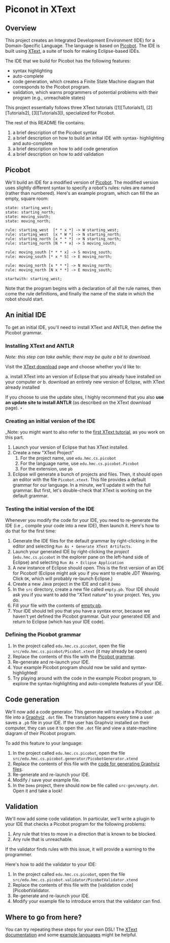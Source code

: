 # Piconot in XText

[Picobot]: https://www.cs.hmc.edu/picobot/
[XText]: https://eclipse.org/Xtext/
[Eclipse]: https://www.eclipse.org
[Graphviz]: http://www.graphviz.org/
[Tutorial1]: https://eclipse.org/Xtext/documentation/101_five_minutes.html
[Tutorial2]: https://eclipse.org/Xtext/documentation/102_domainmodelwalkthrough.html
[Tutorial3]: https://eclipse.org/Xtext/documentation/103_domainmodelnextsteps.html
[XTextDownload]: https://eclipse.org/Xtext/download.html

[ExampleFile]: /files/empty.pb
[PicobotGrammar]: /files/Picobot.xtext
[GraphvizGenerator]: /files/PicobotGenerator.xtend
[GraphvizGenerator]: /files/PicobotValidator.xtend

[XTextDocs]: https://eclipse.org/Xtext/documentation/index.html
[XTextExamples]: https://github.com/xtext/seven-languages-xtext

## Overview

This project creates an Integrated Development Environment (IDE) for a 
Domain-Specific Language. The language is based on [Picobot]. The IDE is built
using [XText], a suite of tools for making Eclipse-based IDEs. 

The IDE that we build for Picobot has the following features:

   + syntax highlighting
   + auto-complete
   + code generation, which creates a Finite State Machine diagram that
   corresponds to the Picobot program.
   + validation, which warns programmers of potential problems with their
   program (e.g., unreachable states)

This project essentially follows three XText tutorials ([1][Tutorials1], 
[2][Tutorials2], [3][Tutorials3]), specialized for Picobot.

The rest of this README file contains:

   1. a brief description of the Picobot syntax
   1. a brief description on how to build an initial IDE with syntax-
   highlighting and auto-complete
   1. a brief description on how to add code generation
   1. a brief description on how to add validation

## Picobot

We'll build an IDE for a modified version of [Picobot]. The modified version
uses slightly different syntax to specify a robot's rules: rules are named
(rather than numbered). Here's an example program, which can fill the an empty,
square room:

```
state: starting_west;
state: starting_north;
state: moving_south;
state: moving_north;

rule: starting_west  [* * x *] -> W starting_west;    
rule: starting_west  [x * W *] -> N starting_north;   
rule: starting_north [x * * *] -> N starting_north;  
rule: starting_north [N * * x] -> S moving_south;

rule: moving_south [* * * x] -> S moving_south;
rule: moving_south [* x * S] -> E moving_north;

rule: moving_north [x * * *] -> N moving_north;
rule: moving_north [N x * *] -> E moving_south;

startwith: starting_west;

```

Note that the program begins with a declaration of all the rule names, then come
the rule definitions, and finally the name of the state in which the robot
should start.


## An initial IDE

To get an initial IDE, you'll need to install XText and ANTLR, then define the
Picobot grammar.

### Installing XText and ANTLR
_Note: this step can take awhile; there may be quite a bit to download._

Visit the [XText download][XTextDownload] page and choose whether you'd like to:

   a. install XText into an version of Eclipse that you already have installed
   on your computer _or_
   b. download an entirely new version of Eclipse, with XText already installed

If you choose to use the update sites, I highly recommend that you also **use an
update site to install ANTLR** (as described on the XText download page).
‣
### Creating an initial version of the IDE

_Note: you might want to also refer to the [first XText tutorial][Tutorial1], as
you work on this part.

   1. Launch your version of Eclipse that has XText installed.
   1. Create a new "XText Project"
      1. For the project name, use `edu.hmc.cs.picobot`
      1. For the language name, use `edu.hmc.cs.picobot.Picobot`
      1. For the extension, use `pb`
   1. Eclipse will generate a bunch of projects and files. Then, it should open
   an editor with the file `Picobot.xtext`. This file provides a default grammar
   for our language. In a minute, we'll update it with the full grammar. But 
   first, let's double-check that XText is working on the default grammar.

### Testing the initial version of the IDE

Whenever you modify the code for your IDE, you need to re-generate the IDE (i.e
,. compile your code into a new IDE), then launch it. Here's how to do that for
the first time:

   1. Generate the IDE files for the default grammar by right-clicking in the
   editor and selecting `Run As ‣ Generate XText Artifacts`.
   1. Launch your generated IDE by right-clicking the _project_ 
   (`edu.hmc.cs.picobot` in the explorer pane on the left-hand side of 
   Eclipse) and selecting `Run As ‣ Eclipse Application`
   1. A _new_ instance of Eclipse should open. This is the first version of 
   an IDE for Picobot! (Eclipse might ask you if you want to enable JDT
   Weaving. Click `OK`, which will probably re-launch Eclipse.)
   1. Create a new Java project in the IDE and call it `Demo`
   1. In the `src` directory, create a new file called `empty.pb`. Your IDE
   should ask you if you want to add the "XText nature" to your project. Yes,
   you do.
   1. Fill your file with the contents of [empty.pb][ExampleFile].
   1. Your IDE should tell you that you have a syntax error, because we haven't
   yet defined the Picobot grammar. Quit your generated IDE and return to
   Eclipse (which has your IDE code).

### Defining the Picobot grammar

   1. In the project called `edu.hmc.cs.picobot`, open the file 
   `src/edu.hmc.cs.picobot/Picobot.xtext` (it may already be open)
   1. Replace the contents of this file with the 
   [Picobot grammar][PicobotGrammar].
   1. Re-generate and re-launch your IDE.
   1. Your example Picobot program should now be valid and syntax-highlighted!
   1. Try playing around with the code in the example Picobot program, to
   explore the syntax-highlighting and auto-complete features of your IDE.

## Code generation

We'll now add a code generator. This generate will translate a Picobot `.pb` 
file into a [Graphviz][Graphviz] `.dot` file. The translation happens every time
a user saves a `.pb` file in your IDE. If the user has Graphviz installed on
their computer, they can use it to open the `.dot` file and view a state-machine
diagram of their Picobot program.

To add this feature to your language:

   1. In the project called `edu.hmc.cs.picobot`, open the file 
   `src/edu.hmc.cs.picobot.generator/PicobotGenerator.xtend`
   1. Replace the contents of this file with the [code for generating Graphviz
   files][GraphvizGenerator].
   1. Re-generate and re-launch your IDE.
   1. Modify / save your example file.
   1. In the `Demo` project, there should now be file called 
   `src-gen/empty.dot`. Open it and take a look!

## Validation

We'll now add some code validation. In particular, we'll write a plugin to your
IDE that checks a Picobot program for the following problems:

   1. Any rule that tries to move in a direction that is known to be blocked.
   1. Any rule that is unreachable.

If the validator finds rules with this issue, it will provide a warning to the
programmer.

Here's how to add the validator to your IDE:

   1. In the project called `edu.hmc.cs.picobot`, open the file 
   `src/edu.hmc.cs.picobot.validator/PicobotValidator.xtend`
   1. Replace the contents of this file with the 
   [validation code][PicobotValidator.
   1. Re-generate and re-launch your IDE.
   1. Modify your example file to introduce errors that the validator can find.

## Where to go from here?
You can try repeating these steps for your own DSL! The
[XText documentation][XTextDocs] and some [example languages][XTextExamples]
might be helpful.

